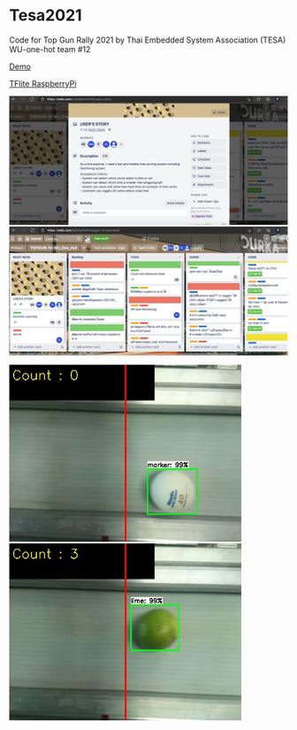 # Tesa2021

Code for Top Gun Rally 2021 by Thai Embedded System Association (TESA)
WU-one-hot team #12

[Demo](https://youtu.be/aTOO-XAYvOc)

[TFlite RaspberryPi](https://youtu.be/5YDpVrRVxgk)

![alt](User_story2.png)
![alt](User_story2-2.png)

![alt](out_put_0.jpg)
![alt](out_put_1.jpg)



